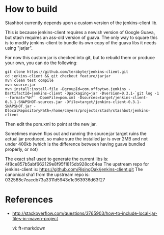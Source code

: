 # How to build

Stashbot currently depends upon a custom version of the jenkins-client lib.

This is because jenkins-client requires a newish version of Google Guava, but
stash requires an ass-old version of guava.  The only way to square this is to
modify jenkins-client to bundle its own copy of the guava libs it needs using
"jarjar".

For now this custom jar is checked into git, but to rebuild them or produce your
own, you can do the following:

    git clone https://github.com/terabyte/jenkins-client.git
    cd jenkins-client && git checkout feature/jarjar
    mvn clean test compile
    mvn source:jar
    mvn install:install-file -DgroupId=com.offbytwo.jenkins -DartifactId=jenkins-client -Dpackaging=jar -Dversion=0.3.1-`git log -1 --format="%H"` -DpomFile=pom.xml -Dsources=target/jenkins-client-0.3.1-SNAPSHOT-sources.jar -Dfile=target/jenkins-client-0.3.1-SNAPSHOT.jar -DlocalRepositoryPath=/home/cmyers/projects/stash/stashbot/jenkins-client


Then edit the pom.xml to point at the new jar.

Sometimes maven flips out and running the source:jar target ruins the actual jar
produced, so make sure the installed jar is over 2MB and not under 400kb (which
is the difference between having guava bundled properly, or not)

The exact sha1 used to generate the current libs is: 4f8ce857b5abf662129e8f95f1815db928cc64ea
The upstream repo for jenkins-client is: https://github.com/RisingOak/jenkins-client.git
The canonical sha1 from the upstream repo is: 032588c7eacdb73a3311d5943e1e363936d63f27

# References

* http://stackoverflow.com/questions/3765903/how-to-include-local-jar-files-in-maven-project

    vi: ft=markdown
